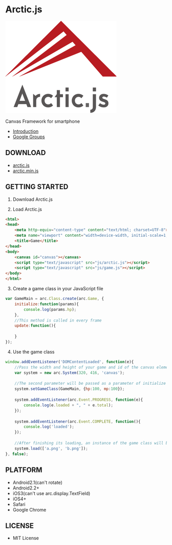 Arctic.js
======

<img src="https://raw.githubusercontent.com/Arcticjs/Arctic.js/master/logo.png" width="347" height="287">

Canvas Framework for smartphone

- [Introduction](http://arcticjs.com/)
- [Google Groups](https://groups.google.com/group/arcticjs?hl=ja)


DOWNLOAD
-----------
- [arctic.js](https://raw.githubusercontent.com/Arcticjs/Arctic.js/master/src/arctic.js)
- [arctic.min.js](https://raw.githubusercontent.com/Arcticjs/Arctic.js/master/build/arctic.min.js)


GETTING STARTED
-----------
1. Download Arctic.js

2. Load Arctic.js
```html
<html>
<head>
    <meta http-equiv="content-type" content="text/html; charset=UTF-8">
    <meta name="viewport" content="width=device-width, initial-scale=1, maximum-scale=1, user-scalable=no"/>
    <title>Game</title>
</head>
<body>
    <canvas id="canvas"></canvas>
    <script type="text/javascript" src="js/arctic.js"></script>
    <script type="text/javascript" src="js/game.js"></script>
</body>
</html>
```

3. Create a game class in your JavaScript file
```js
var GameMain = arc.Class.create(arc.Game, {
    initialize:function(params){
        console.log(params.hp);
    },
    //This method is called in every frame
    update:function(){

    }
});
```

4. Use the game class
```js
window.addEventListener('DOMContentLoaded', function(e){
    //Pass the width and height of your game and id of the canvas element
    var system = new arc.System(320, 416, 'canvas');

    //The second parameter will be passed as a parameter of initialize method in the game class
    system.setGameClass(GameMain, {hp:100, mp:100});

    system.addEventListener(arc.Event.PROGRESS, function(e){
        console.log(e.loaded + ", " + e.total);
    });

    system.addEventListener(arc.Event.COMPLETE, function(){
        console.log('loaded');
    });

    //After finishing its loading, an instance of the game class will be created automatically
    system.load(['a.png', 'b.png']);
}, false);
```

PLATFORM
-----------
- Android2.1(can't rotate)
- Android2.2+
- iOS3(can't use arc.display.TextField)
- iOS4+
- Safari
- Google Chrome


LICENSE
-----------
- MIT License
